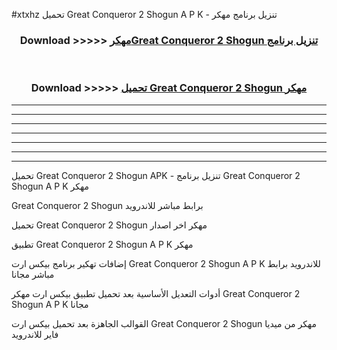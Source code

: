 #xtxhz تحميل Great Conqueror 2 Shogun  A P K - تنزيل برنامج مهكر



<div align="center">
<h3>Download >>>>> <a href="https://runaway1.web.app/?sq=Great Conqueror 2 Shogun ">مهكرGreat Conqueror 2 Shogun  تنزيل برنامج</a></h3><br>

<h3>Download >>>>> <a href="https://runaway1.web.app/?sq=Great Conqueror 2 Shogun ">تحميل Great Conqueror 2 Shogun  مهكر</a></h3>
</div>


----------------------------------------------------------

----------------------------------------------------------

----------------------------------------------------------

----------------------------------------------------------

----------------------------------------------------------

----------------------------------------------------------

----------------------------------------------------------

تحميل Great Conqueror 2 Shogun  APK - تنزيل برنامج Great Conqueror 2 Shogun  A P K مهكر

Great Conqueror 2 Shogun  برابط مباشر للاندرويد

تحميل Great Conqueror 2 Shogun  مهكر اخر اصدار

تطبيق Great Conqueror 2 Shogun  A P K مهكر

إضافات تهكير برنامج بيكس ارت Great Conqueror 2 Shogun  A P K للاندرويد برابط مباشر مجانا

أدوات التعديل الأساسية بعد تحميل تطبيق بيكس ارت مهكر Great Conqueror 2 Shogun  A P K مجانا

القوالب الجاهزة بعد تحميل بيكس ارت Great Conqueror 2 Shogun  مهكر من ميديا فاير للاندرويد


